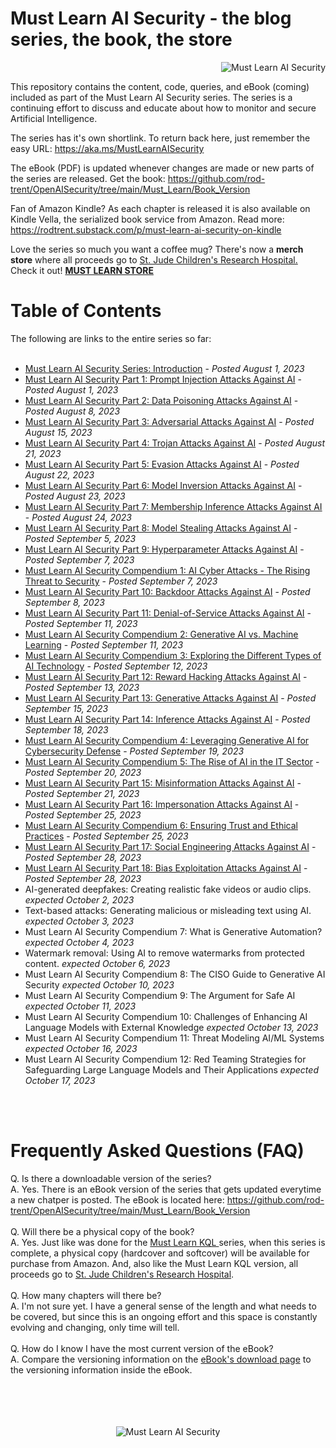 # Must Learn AI Security - the blog series, the book, the store<br>
<p align="right"><img src="https://github.com/rod-trent/OpenAISecurity/blob/main/Must_Learn/Series_Images/MustLearnAISecuritySmallSmall.png" alt="Must Learn AI Security"></center></p>

This repository contains the content, code, queries, and eBook (coming) included as part of the Must Learn AI Security series. The series is a continuing effort to discuss and educate about how to monitor and secure Artificial Intelligence.

The series has it's own shortlink. To return back here, just remember the easy URL: https://aka.ms/MustLearnAISecurity

The eBook (PDF) is updated whenever changes are made or new parts of the series are released. Get the book: https://github.com/rod-trent/OpenAISecurity/tree/main/Must_Learn/Book_Version

Fan of Amazon Kindle? As each chapter is released it is also available on Kindle Vella, the serialized book service from Amazon. Read more: https://rodtrent.substack.com/p/must-learn-ai-security-on-kindle

Love the series so much you want a coffee mug? There's now a <b>merch store</b> where all proceeds go to <a href="https://www.stjude.org/" target="_blank">St. Jude Children's Research Hospital.</a> Check it out! <b><a href="https://must-learn-kql.creator-spring.com" target="_blank">MUST LEARN STORE</a></b>

<b><h1>Table of Contents</h1></b>
The following are links to the entire series so far:
<br><br>

* <a href="https://rodtrent.substack.com/p/must-learn-ai-security-series-introduction" target="_blank">Must Learn AI Security Series: Introduction</a> - <i>Posted August 1, 2023</i><br>
* <a href="https://rodtrent.substack.com/p/must-learn-ai-security-part-1-prompt" target="_blank">Must Learn AI Security Part 1: Prompt Injection Attacks Against AI</a> - <i>Posted August 1, 2023</i><br>
* <a href="https://rodtrent.substack.com/p/must-learn-ai-security-part-2-data" target="_blank">Must Learn AI Security Part 2: Data Poisoning Attacks Against AI</a> - <i>Posted August 8, 2023</i><br>
* <a href="https://rodtrent.substack.com/p/must-learn-ai-security-part-3-adversarial" target="_blank">Must Learn AI Security Part 3: Adversarial Attacks Against AI</a> - <i>Posted August 15, 2023</i><br>
* <a href="https://rodtrent.substack.com/p/must-learn-ai-security-part-4-trojan" target="_blank">Must Learn AI Security Part 4: Trojan Attacks Against AI</a> - <i>Posted August 21, 2023</i><br>
* <a href="https://rodtrent.substack.com/p/must-learn-ai-security-part-5-evasion" target="_blank">Must Learn AI Security Part 5: Evasion Attacks Against AI</a> - <i>Posted August 22, 2023</i><br>
* <a href="https://rodtrent.substack.com/p/must-learn-ai-security-part-6-model" target="_blank">Must Learn AI Security Part 6: Model Inversion Attacks Against AI</a> - <i>Posted August 23, 2023</i><br>
* <a href="https://rodtrent.substack.com/p/must-learn-ai-security-part-7-membership" target="_blank">Must Learn AI Security Part 7: Membership Inference Attacks Against AI</a> - <i>Posted August 24, 2023</i><br>
* <a href="https://rodtrent.substack.com/p/must-learn-ai-security-part-8-model" target="_blank">Must Learn AI Security Part 8: Model Stealing Attacks Against AI</a> - <i>Posted September 5, 2023</i><br>
* <a href="https://rodtrent.substack.com/p/must-learn-ai-security-part-9-hyperparameter" target="_blank">Must Learn AI Security Part 9: Hyperparameter Attacks Against AI</a> - <i>Posted September 7, 2023</i><br>
* <a href="https://rodtrent.substack.com/p/must-learn-ai-security-compendium" target="_blank">Must Learn AI Security Compendium 1: AI Cyber Attacks - The Rising Threat to Security</a> - <i>Posted September 7, 2023</i><br>
* <a href="https://rodtrent.substack.com/p/must-learn-ai-security-part-10-backdoor" target="_blank">Must Learn AI Security Part 10: Backdoor Attacks Against AI</a> - <i>Posted September 8, 2023</i><br>
* <a href="https://rodtrent.substack.com/p/must-learn-ai-security-part-11-denial" target="_blank">Must Learn AI Security Part 11: Denial-of-Service Attacks Against AI</a> - <i>Posted September 11, 2023</i><br>
* <a href="https://rodtrent.substack.com/p/must-learn-ai-security-compendium-73e" target="_blank">Must Learn AI Security Compendium 2: Generative AI vs. Machine Learning</a> - <i>Posted September 11, 2023</i><br>
* <a href="https://rodtrent.substack.com/p/must-learn-ai-security-compendium-d86" target="_blank">Must Learn AI Security Compendium 3: Exploring the Different Types of AI Technology</a> - <i>Posted September 12, 2023</i><br>
* <a href="https://rodtrent.substack.com/p/must-learn-ai-security-part-12-reward" target="_blank">Must Learn AI Security Part 12: Reward Hacking Attacks Against AI</a> - <i>Posted September 13, 2023</i><br>
* <a href="https://rodtrent.substack.com/p/must-learn-ai-security-part-13-generative" target="_blank">Must Learn AI Security Part 13: Generative Attacks Against AI</a> - <i>Posted September 15, 2023</i><br>
* <a href="https://rodtrent.substack.com/p/must-learn-ai-security-part-14-inference" target="_blank">Must Learn AI Security Part 14: Inference Attacks Against AI</a> - <i>Posted September 18, 2023</i><br>
* <a href="https://rodtrent.substack.com/p/must-learn-ai-security-compendium-794" target="_blank">Must Learn AI Security Compendium 4: Leveraging Generative AI for Cybersecurity Defense</a> - <i>Posted September 19, 2023</i><br>
* <a href="https://rodtrent.substack.com/p/must-learn-ai-security-compendium-0ae" target="_blank">Must Learn AI Security Compendium 5: The Rise of AI in the IT Sector</a> - <i>Posted September 20, 2023</i><br>
* <a href="https://rodtrent.substack.com/p/must-learn-ai-security-part-15-misinformation" target="_blank">Must Learn AI Security Part 15: Misinformation Attacks Against AI</a> - <i>Posted September 21, 2023</i><br>
* <a href="https://rodtrent.substack.com/p/must-learn-ai-security-part-16-impersonation" target="_blank">Must Learn AI Security Part 16: Impersonation Attacks Against AI</a> - <i>Posted September 25, 2023</i><br>
* <a href="https://rodtrent.substack.com/p/must-learn-ai-security-compendium-cd6" target="_blank">Must Learn AI Security Compendium 6: Ensuring Trust and Ethical Practices</a> - <i>Posted September 25, 2023</i><br>
* <a href="https://rodtrent.substack.com/p/must-learn-ai-security-part-17-social" target="_blank">Must Learn AI Security Part 17: Social Engineering Attacks Against AI</a> - <i>Posted September 28, 2023</i><br>
* <a href="https://rodtrent.substack.com/p/must-learn-ai-security-part-18-bias" target="_blank">Must Learn AI Security Part 18: Bias Exploitation Attacks Against AI</a> - <i>Posted September 28, 2023</i><br>
* AI-generated deepfakes: Creating realistic fake videos or audio clips. <i>expected October 2, 2023</i>
* Text-based attacks: Generating malicious or misleading text using AI. <i>expected October 3, 2023</i>
* Must Learn AI Security Compendium 7: What is Generative Automation? <i>expected October 4, 2023</i>
* Watermark removal: Using AI to remove watermarks from protected content. <i>expected October 6, 2023</i>
* Must Learn AI Security Compendium 8: The CISO Guide to Generative AI Security <i>expected October 10, 2023</i>
* Must Learn AI Security Compendium 9: The Argument for Safe AI <i>expected October 11, 2023</i>
* Must Learn AI Security Compendium 10: Challenges of Enhancing AI Language Models with External Knowledge <i>expected October 13, 2023</i>
* Must Learn AI Security Compendium 11: Threat Modeling AI/ML Systems <i>expected October 16, 2023</i>
* Must Learn AI Security Compendium 12: Red Teaming Strategies for Safeguarding Large Language Models and Their Applications <i>expected October 17, 2023</i>

<br><br>

<b><h1>Frequently Asked Questions (FAQ)</h1></b>
Q. Is there a downloadable version of the series?
<br>
A. Yes. There is an eBook version of the series that gets updated everytime a new chatper is posted. The eBook is located here: https://github.com/rod-trent/OpenAISecurity/tree/main/Must_Learn/Book_Version
<br><br>
Q. Will there be a physical copy of the book? 
<br>
A. Yes. Just like was done for the <a href="https://aka.ms/MustLearnKQL" target="_blank">Must Learn KQL </a>series, when this series is complete, a physical copy (hardcover and softcover) will be available for purchase from Amazon. And, also like the Must Learn KQL version, all proceeds go to <a href="https://www.stjude.org/" target="_blank">St. Jude Children's Research Hospital</a>. 
<br><br>
Q. How many chapters will there be?
<br>
A. I'm not sure yet. I have a general sense of the length and what needs to be covered, but since this is an ongoing effort and this space is constantly evolving and changing, only time will tell.
<br><br>
Q. How do I know I have the most current version of the eBook?
<br>
A. Compare the versioning information on the <a href="https://github.com/rod-trent/OpenAISecurity/tree/main/Must_Learn/Book_Version" target="_blank">eBook's download page</a> to the versioning information inside the eBook.
<br><br>
</br></br></br>
<p align="center"><img src="https://github.com/rod-trent/OpenAISecurity/blob/main/Must_Learn/Series_Images/Must%20Learn%20AI%20Security%20Small.png?raw=true" alt="Must Learn AI Security"></center></p>
